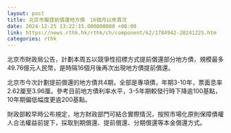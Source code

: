 ```yaml
---
layout: post
title: 北京市擬提前償還地方債　16個月以來首次
date: 2024-12-25 13:22:15.000000000 +08:00
link: https://news.rthk.hk/rthk/ch/component/k2/1784942-20241225.htm
categories: rthk
---
```


北京市財政局公告，計劃本周五以競爭性招標方式提前償還部分地方債，規模最多49.76億元人民幣，是時隔16個月後再次出現地方債提前償還。

北京市今次計劃提前償還的地方債共4期，全部是專項債，年期3-10年，票面息率2.62厘至3.96厘。參考目前地方債利率水平，3-5年期較發行時下降逾100基點，10年期偏低幅度更逾200基點。

財政部較早時公布規定，地方財政部門可結合實際情況，按照市場化原則保障債權人合法權益前提下，採取到期償還、提前償還、分期償還等本金償還方式。
